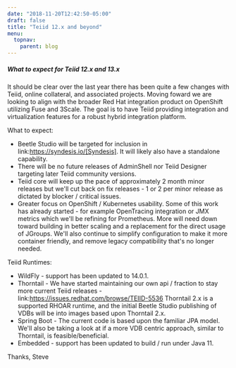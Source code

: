 ```yaml
---
date: "2018-11-20T12:42:50-05:00"
draft: false
title: "Teiid 12.x and beyond"
menu:
  topnav:
    parent: blog
---
```


##### What to expect for Teiid 12.x and 13.x

<!--more-->

It should be clear over the last year there has been quite a few changes with Teiid, online collateral, and associated projects.   Moving foward we are looking to align with the broader Red Hat integration product on OpenShift utilizing Fuse and 3Scale.  The goal is to have Teiid providing integration and virtualization features for a robust hybrid integration platform. 

What to expect:
* Beetle Studio will be targeted for inclusion in link:https://syndesis.io/[Syndesis].  It will likely also have a standalone capability.
* There will be no future releases of AdminShell nor Teiid Designer targeting later Teiid community versions.
* Teiid core will keep up the pace of approximately 2 month minor releases but we'll cut back on fix releases - 1 or 2 per minor release as dictated by blocker / critical issues.
* Greater focus on OpenShift / Kubernetes usability.  Some of this work has already started - for example OpenTracing integration or JMX metrics which we'll be refining for Prometheus.  More will need down toward building in better scaling and a replacement for the direct usage of JGroups.  We'll also continue to simplify configuration to make it more container friendly, and remove legacy compatibility that's no longer needed.

Teiid Runtimes:
* WildFly - support has been updated to 14.0.1.
* Thorntail - We have started maintaining our own api / fraction to stay more current Teiid releases - link:https://issues.redhat.com/browse/TEIID-5536  Thorntail 2.x is a supported RHOAR runtime, and the initial Beetle Studio publishing of VDBs will be into images based upon Thorntail 2.x.
* Spring Boot - The current code is based upon the familiar JPA model.  We'll also be taking a look at if a more VDB centric approach, similar to Thorntail, is feasible/beneficial.
* Embedded - support has been updated to build / run under Java 11.

Thanks,
Steve
